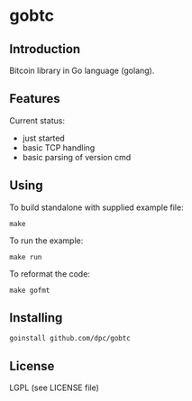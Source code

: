 # gobtc

## Introduction

Bitcoin library in Go language (golang).

## Features

Current status:

* just started
* basic TCP handling
* basic parsing of version cmd

## Using

To build standalone with supplied example file:

	make

To run the example:

	make run

To reformat the code:

	make gofmt

## Installing

	goinstall github.com/dpc/gobtc

## License

LGPL (see LICENSE file)
